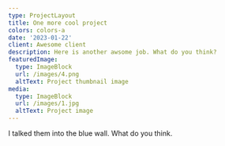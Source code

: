 ```yaml
---
type: ProjectLayout
title: One more cool project
colors: colors-a
date: '2023-01-22'
client: Awesome client
description: Here is another awsome job. What do you think?
featuredImage:
  type: ImageBlock
  url: /images/4.png
  altText: Project thumbnail image
media:
  type: ImageBlock
  url: /images/1.jpg
  altText: Project image
---
```

I talked them into the blue wall. What do you think.
